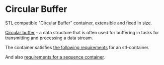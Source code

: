 # Circular Buffer

STL compatible "Circular Buffer" container, extensible and fixed in size.

[Circular buffer](https://en.wikipedia.org/wiki/Circular_buffer) - a data structure that is often used for buffering in tasks for transmitting and processing a data stream.

The container satisfies [the following requirements](https://en.cppreference.com/w/cpp/named_req/Container) for an stl-container.

And also [requirements for a sequence container](https://en.cppreference.com/w/cpp/named_req/SequenceContainer).
